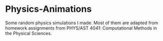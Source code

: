 # Physics-Animations

Some random physics simulations I made. Most of them are adapted from homework assignments from PHYS/AST 4041: Computational Methods in the Physical Sciences. 
